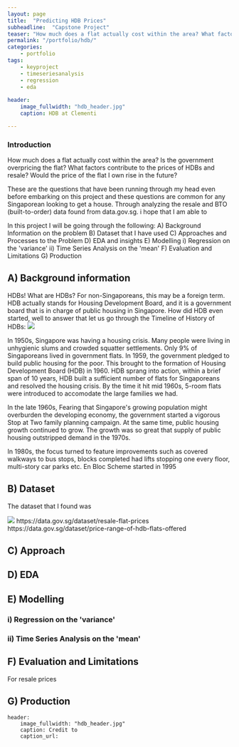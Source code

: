 ```yaml
---
layout: page
title:  "Predicting HDB Prices"
subheadline:  "Capstone Project"
teaser: "How much does a flat actually cost within the area? What factors contribute to the prices of HDBs and resale? Would the price of the flat I own rise in the future? These are questions that most Singaporeans face and what I hope to find insights in through my project"
permalink: "/portfolio/hdb/"
categories:
    - portfolio
tags:
    - keyproject
    - timeseriesanalysis
    - regression
    - eda
  
header:
    image_fullwidth: "hdb_header.jpg"
    caption: HDB at Clementi

---
```


### Introduction
How much does a flat actually cost within the area? Is the government overpricing the flat? What factors contribute to the prices of HDBs and resale? Would the price of the flat I own rise in the future?

These are the questions that have been running through my head even before embarking on this project and these questions are common for any Singaporean looking to get a house. Through analyzing the resale and BTO (built-to-order) data found from data.gov.sg. i hope that I am able to 

In this project I will be going through the following: 
A) Background Information on the problem 
B) Dataset that I have used 
C) Approaches and Processes to the Problem 
D) EDA and insights 
E) Modelling 
   i) Regression on the 'variance' 
   ii) Time Series Analysis on the 'mean' 
F) Evaluation and Limitations 
G) Production 

## A) Background information 

HDBs! What are HDBs? For non-Singaporeans, this may be a foreign term. HDB actually stands for Housing Development Board, and it is a government board that is in charge of public housing in Singapore. How did HDB even started, well to answer that let us go through the Timeline of History of HDBs: 
<img src="{{ site.urlimg }}hdb_timeline.JPG" >

In 1950s, Singapore was having a housing crisis. Many people were living in unhygienic slums and crowded squatter settlements. Only 9% of Singaporeans lived in government flats. In 1959, the government pledged to build public housing for the poor. This brought to the formation of Housing Development Board (HDB) in 1960. HDB sprang into action, within a brief span of 10 years, HDB built a sufficient number of flats for Singaporeans and resolved the housing crisis. By the time it hit mid 1960s, 5-room flats were introduced to accomodate the large families we had. 

In the late 1960s, Fearing that Singapore's growing population might overburden the developing economy, the government started a vigorous Stop at Two family planning campaign. At the same time, public housing growth continued to grow. The growth was so great that supply of public housing outstripped demand in the 1970s. 

In 1980s, the focus turned to feature improvements such as covered walkways to bus stops, blocks completed had lifts stopping one every  floor, multi-story car parks etc. 
En Bloc Scheme started in 1995

## B) Dataset 
The dataset that I found was 

<img src="{{ site.urlimg }}hdb_data.png" >
https://data.gov.sg/dataset/resale-flat-prices
https://data.gov.sg/dataset/price-range-of-hdb-flats-offered 


## C) Approach 


## D) EDA


## E) Modelling 
###    i) Regression on the 'variance' 


###   ii) Time Series Analysis on the 'mean' 


## F) Evaluation and Limitations 

For resale prices 
## G) Production 

~~~
header:
    image_fullwidth: "hdb_header.jpg"
    caption: Credit to 
    caption_url: 
~~~


<!--more-->



